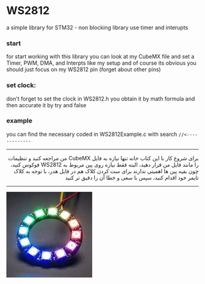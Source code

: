 # WS2812
a simple library for STM32 - non blocking library use timer and interupts

<h3>start</h3>
<p>
for start working with this library
you can look at my CubeMX file and set a Timer, PWM, DMA, and Interpts like my setup
and of course its obvious you should just focus on my WS2812 pin (forget about other pins)
</p>

<h3>set clock:</h3>
<p>
don't forget to set the clock in WS2812.h
you obtain it by math formula and then accurate it by try and false
</p>

<h3>example</h3>
<p>
  you can find the necessary coded in WS2812Example.c
  with search <code>//<-------------</code>
</p>

<hr>
<p dir="rtl">
برای شروع کار با این کتاب خانه تنها نیازه به فایل CubeMX من مراجعه کنید
و تنظیمات را مانند فایل من قرار دهید، البته فقط نیازه روی پین مربوط به 
WS2812
فوکوس کنید، چون بقیه پین ها اهمیتی ندارند
برای ست کردن کلاک هم در فایل هدر، با توجه به کلاک تایمر خود اقدام کنید، سپس با سعی و خطا آن را دقیق تر کنید
</p>

<hr>
<img src="WS2812.jpg" style="align:center;" title="WS2812" alt="WS2812">
